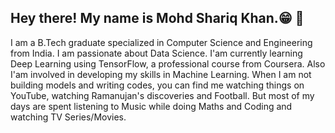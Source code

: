 
<!---
kShariq/kShariq is a ✨ special ✨ repository because its `README.md` (this file) appears on your GitHub profile.
You can click the Preview link to take a look at your changes.
--->
## Hey there! My name is Mohd Shariq Khan.:grin: :metal:

I am a B.Tech graduate specialized in Computer Science and Engineering from India. I am passionate about Data Science. I'am currently learning Deep Learning using TensorFlow, a professional course from Coursera. Also I'am involved in developing my skills in Machine Learning. When I am not building models and writing codes, you can find me watching things on YouTube, watching Ramanujan's discoveries and Football. But most of my days are spent  listening to Music while doing Maths and Coding and watching TV Series/Movies.
